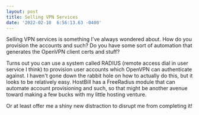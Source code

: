 ```yaml
--- 
layout: post 
title: Selling VPN Services 
date: '2022-02-10  6:56:13.63 -0400' 
--- 
```

Selling VPN services is something I've always wondered about. How do you provision the accounts and such? Do you have some sort 
of automation that generates the OpenVPN client certs and stuff? 

Turns out you can use a system called RADIUS (remote access dial in user service I think) to provision user accounts which 
OpenVPN can authenticate against. I haven't gone down the rabbit hole on how to actually do this, but it looks to be relatively 
easy. HostBill has a FreeRadius module that can automate account provisioning and such, so that might be another avenue toward 
making a few bucks with my little hosting venture. 

Or at least offer me a shiny new distraction to disrupt me from completing it!
